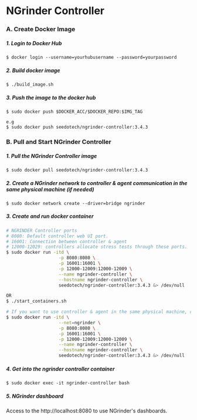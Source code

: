 # NGrinder Controller

### A. Create Docker Image
##### 1. Login to Docker Hub
```
$ docker login --username=yourhubusername --password=yourpassword
```

##### 2. Build docker image
```
$ ./build_image.sh
```

##### 3. Push the image to the docker hub
```
$ sudo docker push $DOCKER_ACC/$DOCKER_REPO:$IMG_TAG

e.g
$ sudo docker push seedotech/ngrinder-controller:3.4.3
```

### B. Pull and Start NGrinder Controller

##### 1. Pull the NGrinder Controller image
```
$ sudo docker pull seedotech/ngrinder-controller:3.4.3
```

##### 2. Create a NGrinder network to controller & agent communication in the same physical machine (if needed)
```
$ sudo docker network create --driver=bridge ngrinder
```

##### 3. Create and run docker container

```sh
# NGRINDER Controller ports
# 8080: Default controller web UI port.
# 16001: Connection between controller & agent
# 12000-12029: controllers allocate stress tests through these ports.
$ sudo docker run -itd \
					-p 8080:8080 \
					-p 16001:16001 \
					-p 12000-12009:12000-12009 \
					--name ngrinder-controller \
					--hostname ngrinder-controller \
					seedotech/ngrinder-controller:3.4.3 &> /dev/null

OR
$ ./start_containers.sh

# If you want to use controller & agent in the same physical machine, create as follows:
$ sudo docker run -itd \
					--net=ngrinder \
					-p 8080:8080 \
					-p 16001:16001 \
					-p 12000-12009:12000-12009 \
					--name ngrinder-controller \
					--hostname ngrinder-controller \
					seedotech/ngrinder-controller:3.4.3 &> /dev/null
```

##### 4. Get into the ngrinder controller container
```
$ sudo docker exec -it ngrinder-controller bash
```

##### 5. NGrinder dashboard

Access to the http://localhost:8080 to use NGrinder's dashboards.